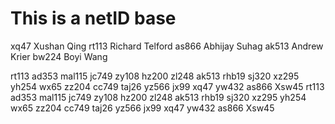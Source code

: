 #  This is a netID base
xq47 Xushan Qing
rt113 Richard Telford
as866 Abhijay Suhag
ak513 Andrew Krier
bw224 Boyi Wang

rt113
ad353
mal115
jc749
zy108
hz200
zl248
ak513
rhb19
sj320
xz295
yh254
wx65
zz204
cc749
taj26
yz566
jx99
xq47
yw432
as866
Xsw45
rt113
ad353
mal115
jc749
zy108
hz200
zl248
ak513
rhb19
sj320
xz295
yh254
wx65
zz204
cc749
taj26
yz566
jx99
xq47
yw432
as866
Xsw45
